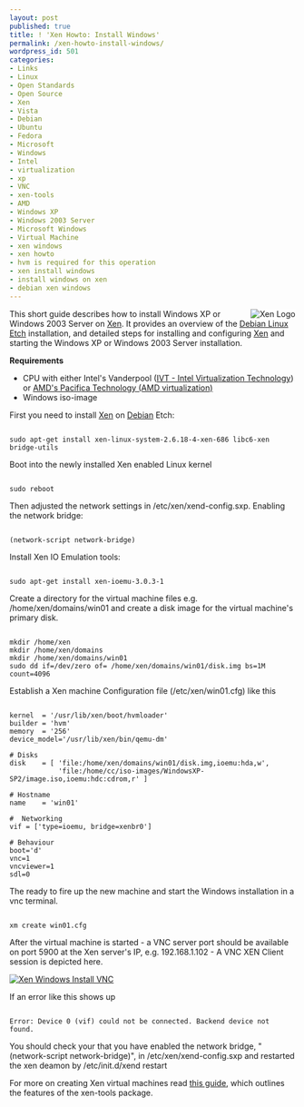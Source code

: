 ```yaml
---
layout: post
published: true
title: ! 'Xen Howto: Install Windows'
permalink: /xen-howto-install-windows/
wordpress_id: 501
categories:
- Links
- Linux
- Open Standards
- Open Source
- Xen
- Vista
- Debian
- Ubuntu
- Fedora
- Microsoft
- Windows
- Intel
- virtualization
- xp
- VNC
- xen-tools
- AMD
- Windows XP
- Windows 2003 Server
- Microsoft Windows
- Virtual Machine
- xen windows
- xen howto
- hvm is required for this operation
- xen install windows
- install windows on xen
- debian xen windows
---
```




<img align="right" style="background-color: #FFF;" id="image266" src="http://lh3.ggpht.com/-BENOkfI0964/UVl_MQRMhAI/AAAAAAAAFug/7gc4mDufXtc/xenlogo.png" alt="Xen Logo" />
This short guide describes how to install Windows XP or Windows 2003 Server on <a href="http://en.wikipedia.org/wiki/Xen">Xen</a>. It provides an overview of the <a href="http://en.wikipedia.org/wiki/Debian_etch">Debian Linux Etch</a> installation, and detailed steps for installing and configuring <a href="http://en.wikipedia.org/wiki/Xen">Xen</a> and starting the Windows XP or Windows 2003 Server 
installation.


<strong>Requirements</strong>
<ul>
<li>CPU with either Intel's Vanderpool  (<a href="http://en.wikipedia.org/wiki/Vanderpool#Intel_VT_.28IVT.29">IVT - Intel Virtualization Technology</a>) or <a href="http://en.wikipedia.org/wiki/Pacifica_%28virtual_machine%29">AMD's Pacifica Technology (AMD virtualization)</a>
</li>	
<li>Windows iso-image</li>
</ul>


First you need to install <a href="http://en.wikipedia.org/wiki/Xen">Xen</a> on <a href="http://en.wikipedia.org/wiki/Debian">Debian</a> Etch:

```

sudo apt-get install xen-linux-system-2.6.18-4-xen-686 libc6-xen bridge-utils

```



Boot into the newly installed Xen enabled Linux kernel

```

sudo reboot

```


Then adjusted the network settings in /etc/xen/xend-config.sxp. Enabling the network bridge:

```

(network-script network-bridge)

```





Install Xen IO Emulation tools:

```

sudo apt-get install xen-ioemu-3.0.3-1

```


Create a directory for the virtual machine files e.g. /home/xen/domains/win01 and create a disk image for the virtual machine's primary disk.

```

mkdir /home/xen
mkdir /home/xen/domains
mkdir /home/xen/domains/win01
sudo dd if=/dev/zero of= /home/xen/domains/win01/disk.img bs=1M count=4096

```


Establish a Xen machine Configuration file (/etc/xen/win01.cfg) like this

```

kernel  = '/usr/lib/xen/boot/hvmloader'
builder = 'hvm'
memory  = '256'
device_model='/usr/lib/xen/bin/qemu-dm'

# Disks
disk    = [ 'file:/home/xen/domains/win01/disk.img,ioemu:hda,w',
            'file:/home/cc/iso-images/WindowsXP-SP2/image.iso,ioemu:hdc:cdrom,r' ]

# Hostname
name    = 'win01'

#  Networking
vif = ['type=ioemu, bridge=xenbr0']

# Behaviour
boot='d'
vnc=1
vncviewer=1
sdl=0

```


The ready to fire up the new machine and start the Windows installation in a vnc terminal.

```

xm create win01.cfg

```



After the virtual machine is started - a VNC server port should be available on port 5900 at the Xen server's IP, e.g. 192.168.1.102 - A VNC XEN Client session is depicted here.

<a class="imagelink" href="http://lh4.ggpht.com/-Si7pJ9PVRh4/UVl_PS2FFPI/AAAAAAAAFuw/yOTZ13knhdc/windows-install-start-on-xen-via-vnc.png" title="Xen Windows Install VNC"><img id="image421" src="http://lh3.ggpht.com/-MLSqipAVVfw/UVl_N4aqwFI/AAAAAAAAFuo/3nx8_nnNQCI/windows-install-start-on-xen-via-vnc.thumbnail.png" alt="Xen Windows Install VNC" /></a>

If an error like this shows up

```

Error: Device 0 (vif) could not be connected. Backend device not found.

```

You should check your that you have enabled the network bridge, "(network-script network-bridge)", in /etc/xen/xend-config.sxp and restarted the xen deamon by /etc/init.d/xend restart


For more on creating Xen virtual machines read <a href="http://www.debian-administration.org/articles/533">this guide</a>, which outlines the features of the xen-tools package.





